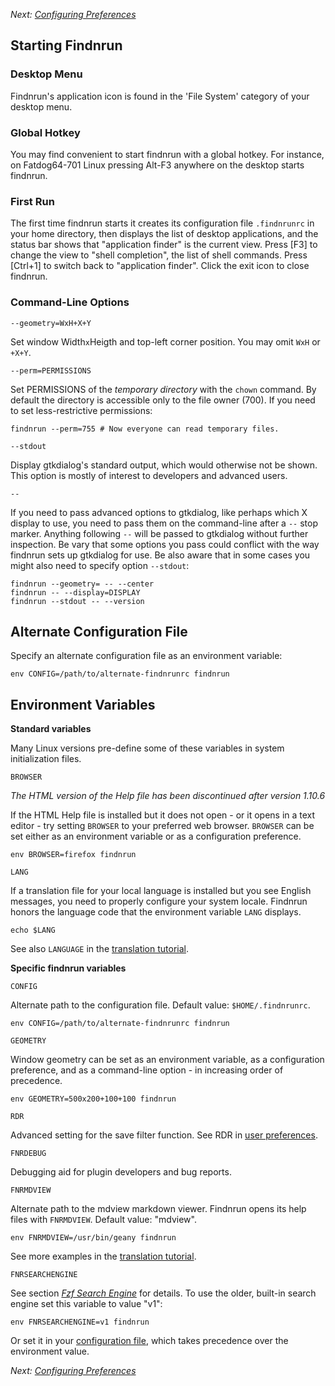 _Next: [Configuring Preferences](preference.md)_

## Starting Findnrun

### Desktop Menu

Findnrun's application icon is found in the 'File System' category of
your desktop menu.

### Global Hotkey

You may find convenient to start findnrun with a global hotkey. For
instance, on Fatdog64-701 Linux pressing Alt-F3 anywhere on the desktop
starts findnrun.

### First Run

The first time findnrun starts it creates its configuration file
`.findnrunrc` in your home directory, then displays the list of
desktop applications, and the status bar shows that "application
finder" is the current view. Press [F3] to change the view to "shell
completion", the list of shell commands. Press [Ctrl+1] to switch back
to "application finder". Click the exit icon to close findnrun.

### Command-Line Options

`--geometry=WxH+X+Y`

  Set window Width`x`Heigth and top-left corner position.
  You may omit `WxH` or `+X+Y`.

`--perm=PERMISSIONS`

  Set PERMISSIONS of the _temporary directory_ with the `chown` command.
  By default the directory is accessible only to the file owner (700).
  If you need to set less-restrictive permissions:

    findnrun --perm=755 # Now everyone can read temporary files.

`--stdout`

  Display gtkdialog's standard output, which would otherwise not be shown.
  This option is mostly of interest to developers and advanced users.

`--`

  If you need to pass advanced options to gtkdialog, like perhaps
  which X display to use, you need to pass them on the command-line
  after a `--` stop marker. Anything following `--` will be passed
  to gtkdialog without further inspection. Be vary that some options
  you pass could conflict with the way findnrun sets up gtkdialog
  for use. Be also aware that in some cases you might also need to
  specify option `--stdout`:

    findnrun --geometry= -- --center
    findnrun -- --display=DISPLAY
    findnrun --stdout -- --version

## Alternate Configuration File

Specify an alternate configuration file as an environment variable:

    env CONFIG=/path/to/alternate-findnrunrc findnrun

## Environment Variables

**Standard variables**

Many Linux versions pre-define some of these variables in system
initialization files.

`BROWSER`

  _The HTML version of the Help file has been discontinued after version
  1.10.6_

  If the HTML Help file is installed but it does not open - or it opens
  in a text editor - try setting `BROWSER` to your preferred web
  browser.  `BROWSER` can be set either as an environment variable or as
  a configuration preference.

    env BROWSER=firefox findnrun

`LANG`

  If a translation file for your local language is installed but you
  see English messages, you need to properly configure your system
  locale.  Findnrun honors the language code that the environment
  variable `LANG` displays.

    echo $LANG

  See also `LANGUAGE` in the [translation tutorial](TRANSLATING.md).

**Specific findnrun variables**

`CONFIG`

  Alternate path to the configuration file.
  Default value: `$HOME/.findnrunrc`.

    env CONFIG=/path/to/alternate-findnrunrc findnrun

`GEOMETRY`

  Window geometry can be set as an environment variable, as a
  configuration preference, and as a command-line option - in increasing
  order of precedence.

    env GEOMETRY=500x200+100+100 findnrun

`RDR`

  Advanced setting for the save filter function. See RDR in [user preferences](preference.md).

`FNRDEBUG`

  Debugging aid for plugin developers and bug reports.

`FNRMDVIEW`

  Alternate path to the mdview markdown viewer. Findnrun
  opens its help files with `FNRMDVIEW`. Default value: "mdview".

    env FNRMDVIEW=/usr/bin/geany findnrun

  See more examples in the [translation tutorial](TRANSLATING.md).

`FNRSEARCHENGINE`

  See section _[Fzf Search Engine](fzf.md)_ for details.
  To use the older, built-in search engine set this variable to value "v1":

    env FNRSEARCHENGINE=v1 findnrun
  
  Or set it in your [configuration file](preference.md), which takes precedence
  over the environment value.

_Next: [Configuring Preferences](preference.md)_

